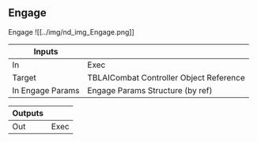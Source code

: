 ## Engage
Engage
![[../img/nd_img_Engage.png]]

|Inputs||
|--|--|
| In | Exec |
| Target | TBLAICombat Controller Object Reference |
| In Engage Params | Engage Params Structure (by ref) |

|Outputs||
|--|--|
| Out | Exec |
